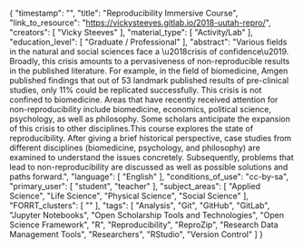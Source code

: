 {
    "timestamp": "",
    "title": "Reproducibility Immersive Course",
    "link_to_resource": "https://vickysteeves.gitlab.io/2018-uutah-repro/",
    "creators": [
        "Vicky Steeves"
    ],
    "material_type": [
        "Activity/Lab"
    ],
    "education_level": [
        "Graduate / Professional"
    ],
    "abstract": "Various fields in the natural and social sciences face a \u2018crisis of confidence\u2019. Broadly, this crisis amounts to a pervasiveness of non-reproducible results in the published literature. For example, in the field of biomedicine, Amgen published findings that out of 53 landmark published results of pre-clinical studies, only 11% could be replicated successfully. This crisis is not confined to biomedicine. Areas that have recently received attention for non-reproducibility include biomedicine, economics, political science, psychology, as well as philosophy. Some scholars anticipate the expansion of this crisis to other disciplines.This course explores the state of reproducibility. After giving a brief historical perspective, case studies from different disciplines (biomedicine, psychology, and philosophy) are examined to understand the issues concretely. Subsequently, problems that lead to non-reproducibility are discussed as well as possible solutions and paths forward.",
    "language": [
        "English"
    ],
    "conditions_of_use": "cc-by-sa",
    "primary_user": [
        "student",
        "teacher"
    ],
    "subject_areas": [
        "Applied Science",
        "Life Science",
        "Physical Science",
        "Social Science"
    ],
    "FORRT_clusters": [
        ""
    ],
    "tags": [
        "Analysis",
        "Git",
        "GitHub",
        "GitLab",
        "Jupyter Notebooks",
        "Open Scholarship Tools and Technologies",
        "Open Science Framework",
        "R",
        "Reproducibility",
        "ReproZip",
        "Research Data Management Tools",
        "Researchers",
        "RStudio",
        "Version Control"
    ]
}